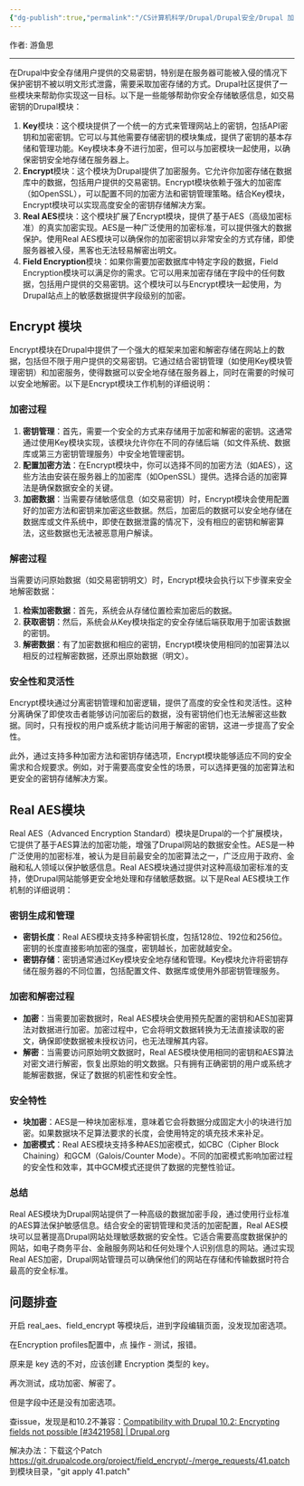 ```yaml
---
{"dg-publish":true,"permalink":"/CS计算机科学/Drupal/Drupal安全/Drupal 加密解密/","created":"2024-03-28T20:52:10.921+08:00","updated":"2024-04-23T23:01:10.758+08:00"}
---
```



作者: 游鱼思

---

在Drupal中安全存储用户提供的交易密钥，特别是在服务器可能被入侵的情况下保护密钥不被以明文形式泄露，需要采取加密存储的方式。Drupal社区提供了一些模块来帮助你实现这一目标。以下是一些能够帮助你安全存储敏感信息，如交易密钥的Drupal模块：

1. **Key**模块：这个模块提供了一个统一的方式来管理网站上的密钥，包括API密钥和加密密钥。它可以与其他需要存储密钥的模块集成，提供了密钥的基本存储和管理功能。Key模块本身不进行加密，但可以与加密模块一起使用，以确保密钥安全地存储在服务器上。
2. **Encrypt**模块：这个模块为Drupal提供了加密服务。它允许你加密存储在数据库中的数据，包括用户提供的交易密钥。Encrypt模块依赖于强大的加密库（如OpenSSL），可以配置不同的加密方法和密钥管理策略。结合Key模块，Encrypt模块可以实现高度安全的密钥存储解决方案。
3. **Real AES**模块：这个模块扩展了Encrypt模块，提供了基于AES（高级加密标准）的真实加密实现。AES是一种广泛使用的加密标准，可以提供强大的数据保护。使用Real AES模块可以确保你的加密密钥以非常安全的方式存储，即使服务器被入侵，黑客也无法轻易解密出明文。
4. **Field Encryption**模块：如果你需要加密数据库中特定字段的数据，Field Encryption模块可以满足你的需求。它可以用来加密存储在字段中的任何数据，包括用户提供的交易密钥。这个模块可以与Encrypt模块一起使用，为Drupal站点上的敏感数据提供字段级别的加密。

## Encrypt 模块

Encrypt模块在Drupal中提供了一个强大的框架来加密和解密存储在网站上的数据，包括但不限于用户提供的交易密钥。它通过结合密钥管理（如使用Key模块管理密钥）和加密服务，使得数据可以安全地存储在服务器上，同时在需要的时候可以安全地解密。以下是Encrypt模块工作机制的详细说明：

### 加密过程

1. **密钥管理**：首先，需要一个安全的方式来存储用于加密和解密的密钥。这通常通过使用Key模块实现，该模块允许你在不同的存储后端（如文件系统、数据库或第三方密钥管理服务）中安全地管理密钥。
2. **配置加密方法**：在Encrypt模块中，你可以选择不同的加密方法（如AES），这些方法由安装在服务器上的加密库（如OpenSSL）提供。选择合适的加密算法是确保数据安全的关键。
3. **加密数据**：当需要存储敏感信息（如交易密钥）时，Encrypt模块会使用配置好的加密方法和密钥来加密这些数据。然后，加密后的数据可以安全地存储在数据库或文件系统中，即使在数据泄露的情况下，没有相应的密钥和解密算法，这些数据也无法被恶意用户解读。

### 解密过程

当需要访问原始数据（如交易密钥明文）时，Encrypt模块会执行以下步骤来安全地解密数据：

1. **检索加密数据**：首先，系统会从存储位置检索加密后的数据。
2. **获取密钥**：然后，系统会从Key模块指定的安全存储后端获取用于加密该数据的密钥。
3. **解密数据**：有了加密数据和相应的密钥，Encrypt模块使用相同的加密算法以相反的过程解密数据，还原出原始数据（明文）。

### 安全性和灵活性

Encrypt模块通过分离密钥管理和加密逻辑，提供了高度的安全性和灵活性。这种分离确保了即使攻击者能够访问加密后的数据，没有密钥他们也无法解密这些数据。同时，只有授权的用户或系统才能访问用于解密的密钥，这进一步提高了安全性。

此外，通过支持多种加密方法和密钥存储选项，Encrypt模块能够适应不同的安全需求和合规要求。例如，对于需要高度安全性的场景，可以选择更强的加密算法和更安全的密钥存储解决方案。

## Real AES模块

Real AES（Advanced Encryption Standard）模块是Drupal的一个扩展模块，它提供了基于AES算法的加密功能，增强了Drupal网站的数据安全性。AES是一种广泛使用的加密标准，被认为是目前最安全的加密算法之一，广泛应用于政府、金融和私人领域以保护敏感信息。Real AES模块通过提供对这种高级加密标准的支持，使Drupal网站能够更安全地处理和存储敏感数据。以下是Real AES模块工作机制的详细说明：

### 密钥生成和管理

- **密钥长度**：Real AES模块支持多种密钥长度，包括128位、192位和256位。密钥的长度直接影响加密的强度，密钥越长，加密就越安全。
- **密钥存储**：密钥通常通过Key模块安全地存储和管理。Key模块允许将密钥存储在服务器的不同位置，包括配置文件、数据库或使用外部密钥管理服务。

### 加密和解密过程

- **加密**：当需要加密数据时，Real AES模块会使用预先配置的密钥和AES加密算法对数据进行加密。加密过程中，它会将明文数据转换为无法直接读取的密文，确保即使数据被未授权访问，也无法理解其内容。
- **解密**：当需要访问原始明文数据时，Real AES模块使用相同的密钥和AES算法对密文进行解密，恢复出原始的明文数据。只有拥有正确密钥的用户或系统才能解密数据，保证了数据的机密性和安全性。

### 安全特性

- **块加密**：AES是一种块加密标准，意味着它会将数据分成固定大小的块进行加密。如果数据块不足算法要求的长度，会使用特定的填充技术来补足。
- **加密模式**：Real AES模块支持多种AES加密模式，如CBC（Cipher Block Chaining）和GCM（Galois/Counter Mode）。不同的加密模式影响加密过程的安全性和效率，其中GCM模式还提供了数据的完整性验证。

### 总结

Real AES模块为Drupal网站提供了一种高级的数据加密手段，通过使用行业标准的AES算法保护敏感信息。结合安全的密钥管理和灵活的加密配置，Real AES模块可以显著提高Drupal网站处理敏感数据的安全性。它适合需要高度数据保护的网站，如电子商务平台、金融服务网站和任何处理个人识别信息的网站。通过实现Real AES加密，Drupal网站管理员可以确保他们的网站在存储和传输数据时符合最高的安全标准。

## 问题排查

开启 real_aes、field_encrypt 等模块后，进到字段编辑页面，没发现加密选项。

在Encryption profiles配置中，点 操作 - 测试，报错。

原来是 key 选的不对，应该创建 Encryption 类型的 key。

再次测试，成功加密、解密了。

但是字段中还是没有加密选项。

查issue，发现是和10.2不兼容：[Compatibility with Drupal 10.2: Encrypting fields not possible [#3421958] | Drupal.org](https://www.drupal.org/project/field_encrypt/issues/3421958)

解决办法：下载这个Patch   https://git.drupalcode.org/project/field_encrypt/-/merge_requests/41.patch 到模块目录，"git apply 41.patch"